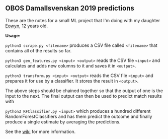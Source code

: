 ## OBOS Damallsvenskan 2019 predictions

These are the notes for a small ML project that I'm doing with my daughter [Eowyn](https://github.com/paronglass), 12 years old.

**Usage:**

`python3 scrape.py <filename>` produces a CSV file called `<filename>` that contains all of the results so far.

`python3 gen_features.py <input> <output>` reads the CSV file `<input>` and calculates and adds new columns to it and saves it in `<output>`.

`python3 transform.py <input> <output>` reads the CSV file `<input>` and prepares it for use by a classifier. It stores the result in `<output>`.

The above steps should be chained together so that the output of one is the input to the next. The final output can then be used to predict match results with

`python3 RFClassifier.py <input>` which produces a hundred different RandomForestClassifiers and has them predict the outcome and finally produce a single estimate by averaging the predictions.

See the [wiki](https://github.com/loss-fn/obos-damallsvenskan-2019/wiki) for more information.